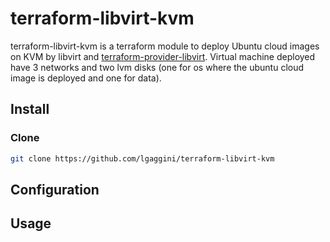 # terraform-libvirt-kvm

terraform-libvirt-kvm is a terraform module to deploy Ubuntu cloud images on KVM by libvirt and [terraform-provider-libvirt](https://github.com/dmacvicar/terraform-provider-libvirt).
Virtual machine deployed have 3 networks and two lvm disks (one for os where the ubuntu cloud image is deployed and one for data).

## Install
### Clone
```bash
git clone https://github.com/lgaggini/terraform-libvirt-kvm
```
## Configuration

## Usage
